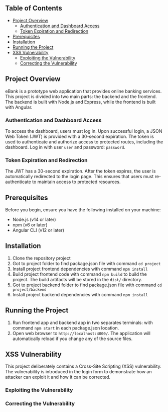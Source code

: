 ## Table of Contents

- [Project Overview](#project-overview)
  - [Authentication and Dashboard Access](#authentication-and-dashboard-access)
  - [Token Expiration and Redirection](#token-expiration-and-redirection)
- [Prerequisites](#prerequisites)
- [Installation](#installation)
- [Running the Project](#running-the-project)
- [XSS Vulnerability](#xss-vulnerability)
  - [Exploiting the Vulnerability](#exploiting-the-vulnerability)
  - [Correcting the Vulnerability](#correcting-the-vulnerability)

## Project Overview

eBank is a prototype web application that provides online banking services. This project is divided into two main parts: the backend and the frontend. The backend is built with Node.js and Express, while the frontend is built with Angular.

### Authentication and Dashboard Access

To access the dashboard, users must log in. Upon successful login, a JSON Web Token (JWT) is provided with a 30-second expiration. The token is used to authenticate and authorize access to protected routes, including the dashboard. Log in with user `user` and password: `password`.

### Token Expiration and Redirection

The JWT has a 30-second expiration. After the token expires, the user is automatically redirected to the login page. This ensures that users must re-authenticate to maintain access to protected resources.

## Prerequisites

Before you begin, ensure you have the following installed on your machine:

- Node.js (v14 or later)
- npm (v6 or later)
- Angular CLI (v12 or later)

## Installation

1. Clone the repository project
2. Got to project folder to find package.json file with command `cd project`
3. Install project frontend dependencies with command `npm install`
4. Build project frontend code with command `npm build` to build the project. The build artifacts will be stored in the `dist/` directory.
5. Got to project backend folder to find package.json file with command `cd project/backend`
6. Install project backend dependencies with command `npm install`

## Running the Project

1. Run frontend app and backend app in two separates terminals: with command `npm start` in each package.json location.
2. Open web browser to `http://localhost:4000/`. The application will automatically reload if you change any of the source files.

## XSS Vulnerability

This project deliberately contains a Cross-Site Scripting (XSS) vulnerability. The vulnerability is introduced in the login form to demonstrate how an attacker can exploit it and how it can be corrected.

### Exploiting the Vulnerability

### Correcting the Vulnerability
